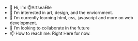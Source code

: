 - 👋 Hi, I’m @ArtseaElle
- 👀 I’m interested in art, design, and the enviornment. 
- 🌱 I’m currently learning html, css, javascript and more on web development.
- 💞️ I’m looking to collaborate in the future
- 📫 How to reach me: Right Here for now.

<!---
ArtseaElle/ArtseaElle is a ✨ special ✨ repository because its `README.md` (this file) appears on your GitHub profile.
You can click the Preview link to take a look at your changes.
--->

